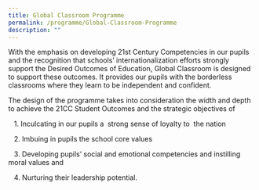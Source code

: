```yaml
---
title: Global Classroom Programme
permalink: /programme/Global-Classroom-Programme
description: ""
---
```



  

With the emphasis on developing 21st Century Competencies in our pupils and the recognition that schools’ internationalization efforts strongly support the Desired Outcomes of Education, Global Classroom is designed to support these outcomes. It provides our pupils with the borderless classrooms where they learn to be independent and confident.

The design of the programme takes into consideration the width and depth to achieve the 21CC Student Outcomes and the strategic objectives of

   1. Inculcating in our pupils a  strong sense of loyalty to  the nation

   2. Imbuing in pupils the school core values

   3. Developing pupils’ social and emotional competencies and instilling moral values and

   4. Nurturing their leadership potential.